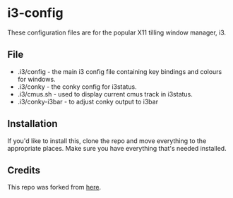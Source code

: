 i3-config
==========

These configuration files are for the popular X11 tilling window manager, i3. 

File
----

* .i3/config - the main i3 config file containing key bindings and colours for windows.
* .i3/conky - the conky config for i3status.
* .i3/cmus.sh - used to display current cmus track in i3status.
* .i3/conky-i3bar - to adjust conky output to i3bar

Installation
------------
If you'd like to install this, clone the repo and move everything to the appropriate places. Make sure you have everything that's needed installed.

Credits
-------
This repo was forked from [here](https://github.com/NorthAntrim/i3-config).

